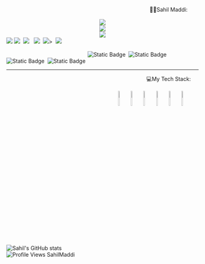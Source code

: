 <center>&nbsp; &nbsp; &nbsp; &nbsp;&nbsp; &nbsp; &nbsp; &nbsp; &nbsp; &nbsp; &nbsp; &nbsp; &nbsp; &nbsp; &nbsp; &nbsp; &nbsp; &nbsp;  &nbsp; &nbsp; &nbsp; &nbsp; &nbsp; &nbsp; &nbsp; &nbsp; &nbsp; &nbsp; &nbsp; &nbsp; &nbsp; &nbsp; &nbsp; &nbsp; &nbsp; &nbsp; &nbsp; &nbsp; &nbsp;  &nbsp; &nbsp; &nbsp; &nbsp; &nbsp; &nbsp;🧑‍💻Sahil Maddi:</center>
<br/>
<div>
<center><img src="https://github.com/sahilmaddi/sahilmaddi/assets/101131740/c6d28bd7-5ae2-40c3-886e-49b150cc66fb"/></center>
<center><img src="https://forthebadge.com/images/badges/winter-is-coming.svg"/></center>
 <center><img src="https://forthebadge.com/images/badges/powered-by-water.svg"/></center>
</div>
 <div>
<img src="https://img.shields.io/badge/WhatsApp-25D366?style=for-the-badge&logo=whatsapp&logoColor=white" />&nbsp;<img src="https://img.shields.io/badge/Gmail-D14836?style=for-the-badge&logo=gmail&logoColor=white" />&nbsp; <img src = "https://img.shields.io/badge/Discord-7289DA?style=for-the-badge&logo=discord&logoColor=white" /> &nbsp; <img src="https://img.shields.io/badge/-Hackerrank-2EC866?style=for-the-badge&logo=HackerRank&logoColor=white" /> &nbsp;<img src="https://img.shields.io/badge/HackerEarth-%232C3454.svg?&style=for-the-badge&logo=HackerEarth&logoColor=Blue" />>&nbsp; <img src="https://img.shields.io/badge/Stack_Overflow-FE7A16?style=for-the-badge&logo=stack-overflow&logoColor=white" /> &nbsp;
 <br/>
 <br/>
<div>
  &nbsp; &nbsp; &nbsp; &nbsp;&nbsp; &nbsp; &nbsp; &nbsp; &nbsp; &nbsp; &nbsp; &nbsp; &nbsp; &nbsp; &nbsp; &nbsp; &nbsp; &nbsp;&nbsp; &nbsp; &nbsp; &nbsp; &nbsp; &nbsp; &nbsp; &nbsp; &nbsp; &nbsp;
<img alt="Static Badge" src="https://img.shields.io/badge/Java-Developer">&nbsp; <img alt="Static Badge" src="https://img.shields.io/badge/Spring-Boot-Developer">&nbsp; <img alt="Static Badge" src="https://img.shields.io/badge/React.js-developer">&nbsp; <img alt="Static Badge" src="https://img.shields.io/badge/Spring-XML-developer"/>
</div>
<hr/>


<center>&nbsp; &nbsp; &nbsp; &nbsp;&nbsp; &nbsp; &nbsp; &nbsp; &nbsp; &nbsp; &nbsp; &nbsp; &nbsp; &nbsp; &nbsp; &nbsp; &nbsp; &nbsp;  &nbsp; &nbsp; &nbsp; &nbsp; &nbsp; &nbsp; &nbsp; &nbsp; &nbsp; &nbsp; &nbsp; &nbsp; &nbsp; &nbsp; &nbsp; &nbsp; &nbsp; &nbsp; &nbsp; &nbsp; &nbsp;  &nbsp; &nbsp; &nbsp; &nbsp; &nbsp; &nbsp;💻My Tech Stack:</center>
<br/>
<center>
&nbsp; &nbsp; &nbsp; &nbsp;&nbsp; &nbsp; &nbsp;  &nbsp; &nbsp; &nbsp; &nbsp;&nbsp; &nbsp; &nbsp;  &nbsp; &nbsp; &nbsp; &nbsp;&nbsp; &nbsp; &nbsp;  &nbsp; &nbsp; &nbsp; &nbsp;&nbsp; &nbsp; &nbsp;  &nbsp; &nbsp; &nbsp; &nbsp;&nbsp; &nbsp; &nbsp;  
<img src ="https://github.com/sahilmaddi/sahilmaddi/assets/101131740/c849a4a8-b4fc-4e2c-ac55-284796e66333" width = "5%" height="10%"/>&nbsp;
<img src ="https://github.com/sahilmaddi/sahilmaddi/assets/101131740/4e6e554e-3db6-4a1b-9180-cb8c7c99368b" width = "5%" height="10%"/>&nbsp;
<img src ="https://github.com/sahilmaddi/sahilmaddi/assets/101131740/de30b074-eb4d-42c4-adef-f78d4b5a387a" width = "5%" height="10%"/>&nbsp;
<img src ="https://github.com/sahilmaddi/sahilmaddi/assets/101131740/1b74ce9a-36a1-4c1d-9b71-c96e791746e7" width = "5%" height="10%"/>&nbsp;
<img src ="https://github.com/sahilmaddi/sahilmaddi/assets/101131740/c849a4a8-b4fc-4e2c-ac55-284796e66333" width = "5%" height="10%"/>&nbsp;
<img src ="https://github.com/sahilmaddi/sahilmaddi/assets/101131740/9daf588c-5ddb-4c21-9d5c-19f6d7acc127" width = "5%" height="10%"/>&nbsp;
</center>

<!--[![Sahil's GitHub stats](https://github-readme-stats.vercel.app/api?username=sahilmaddi)](https://github.com/sahilmaddi/github-readme-stats)-->
<!--![Quote](https://github-readme-quotes.herokuapp.com/quote)-->

![Sahil's GitHub stats](https://github-readme-stats.vercel.app/api?username=sahilmaddi&show_icons=true&theme=radical)
<br/>
![Profile Views SahilMaddi](https://komarev.com/ghpvc/?username=sahilmaddi)





